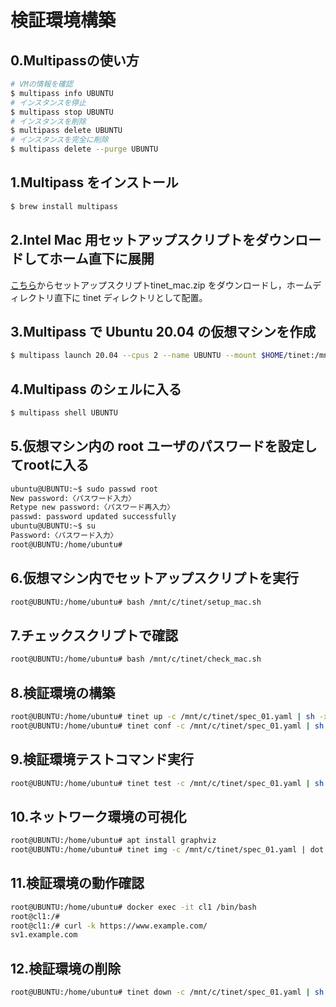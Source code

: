# 検証環境構築

## 0.Multipassの使い方
```bash
# VMの情報を確認
$ multipass info UBUNTU
# インスタンスを停止
$ multipass stop UBUNTU
# インスタンスを削除
$ multipass delete UBUNTU
# インスタンスを完全に削除
$ multipass delete --purge UBUNTU
```


## 1.Multipass をインストール
```bash
$ brew install multipass
```

## 2.Intel Mac 用セットアップスクリプトをダウンロードしてホーム直下に展開
[こちら](https://www.sbcr.jp/support/4815617794/)からセットアップスクリプトtinet_mac.zip をダウンロードし，ホームディレクトリ直下に tinet ディレクトリとして配置。

## 3.Multipass で Ubuntu 20.04 の仮想マシンを作成
```bash
$ multipass launch 20.04 --cpus 2 --name UBUNTU --mount $HOME/tinet:/mnt/c/tinet
```

## 4.Multipass のシェルに入る
```bash
$ multipass shell UBUNTU
```

## 5.仮想マシン内の root ユーザのパスワードを設定してrootに入る
```bash
ubuntu@UBUNTU:~$ sudo passwd root
New password:〈パスワード入力〉
Retype new password:〈パスワード再入力〉
passwd: password updated successfully
ubuntu@UBUNTU:~$ su
Password:〈パスワード入力〉
root@UBUNTU:/home/ubuntu#
```

## 6.仮想マシン内でセットアップスクリプトを実行
```bash
root@UBUNTU:/home/ubuntu# bash /mnt/c/tinet/setup_mac.sh
```

## 7.チェックスクリプトで確認
```bash
root@UBUNTU:/home/ubuntu# bash /mnt/c/tinet/check_mac.sh
```

## 8.検証環境の構築
```bash
root@UBUNTU:/home/ubuntu# tinet up -c /mnt/c/tinet/spec_01.yaml | sh -x
root@UBUNTU:/home/ubuntu# tinet conf -c /mnt/c/tinet/spec_01.yaml | sh -x
```

## 9.検証環境テストコマンド実行
```bash
root@UBUNTU:/home/ubuntu# tinet test -c /mnt/c/tinet/spec_01.yaml | sh -x
```

## 10.ネットワーク環境の可視化
```bash
root@UBUNTU:/home/ubuntu# apt install graphviz
root@UBUNTU:/home/ubuntu# tinet img -c /mnt/c/tinet/spec_01.yaml | dot -Tpng > /mnt/c/tinet/spec_01.png
```

## 11.検証環境の動作確認
```bash
root@UBUNTU:/home/ubuntu# docker exec -it cl1 /bin/bash
root@cl1:/#
root@cl1:/# curl -k https://www.example.com/
sv1.example.com
```

## 12.検証環境の削除
```bash
root@UBUNTU:/home/ubuntu# tinet down -c /mnt/c/tinet/spec_01.yaml | sh -x
```
